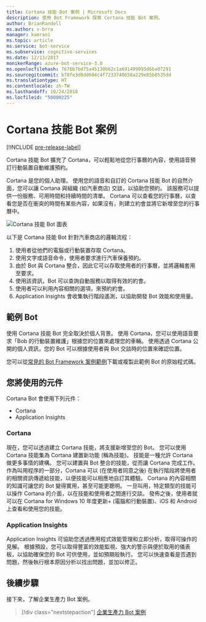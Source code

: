 ```yaml
---
title: Cortana 技能 Bot 案例 | Microsoft Docs
description: 使用 Bot Framework 探索 Cortana 技能 Bot 案例。
author: BrianRandell
ms.author: v-brra
manager: kamrani
ms.topic: article
ms.service: bot-service
ms.subservice: cognitive-services
ms.date: 12/13/2017
monikerRange: azure-bot-service-3.0
ms.openlocfilehash: 7676b7bd75a45130b62c1a691499095d6ba07291
ms.sourcegitcommit: b78fe3d8dd604c4f7233740658a229e85b8535dd
ms.translationtype: HT
ms.contentlocale: zh-TW
ms.lasthandoff: 10/24/2018
ms.locfileid: "50000225"
---
```

# <a name="cortana-skills-bot-scenario"></a>Cortana 技能 Bot 案例

[!INCLUDE [pre-release-label](includes/pre-release-label-v3.md)]

Cortana 技能 Bot 擴充了 Cortana，可以輕鬆地從您行事曆的內容，使用語音預訂行動裝置自動維護預約。

Cortana 是您的個人助理。 使用您的語音和自訂的 Cortana 技能 Bot 的自然介面，您可以讓 Cortana 與組織 (如汽車商店) 交談，以協助您預約。 該服務可以提供一份服務、可用時間和持續時間的清單。 Cortana 可以查看您的行事曆，以查看您是否在衝突的時間有某些內容，如果沒有，則建立約會並將它新增至您的行事曆中。

![Cortana 技能 Bot 圖表](~/media/scenarios/bot-service-scenario-cortana-skill.png)

以下是 Cortana 技能 Bot 針對汽車商店的邏輯流程：

1. 使用者從他們的電腦或行動裝置存取 Cortana。
2. 使用文字或語音命令，使用者要求進行汽車保養預約。
3. 由於 Bot 與 Cortana 整合，因此它可以存取使用者的行事曆，並將邏輯套用至要求。
4. 使用該資訊，Bot 可以查詢自動服務以取得有效的約會。
5. 使用者可以利用內容相關的選項，來預約約會。
6. Application Insights 會收集執行階段遙測，以協助開發 Bot 效能和使用量。

## <a name="sample-bot"></a>範例 Bot
使用 Cortana 技能 Bot 完全取決於個人背景。 使用 Cortana，您可以使用語音要求「Bob 的行動裝置維護」根據您的位置來處理您的車輛。 使用透過 Cortana 公開的個人資訊，您的 Bot 可以根據使用者與 Bot 交談時的位置來確認位置。

您可以從[常見的 Bot Framework 案例範例](https://aka.ms/bot/scenarios)下載或複製此範例 Bot 的原始程式碼。

## <a name="components-youll-use"></a>您將使用的元件
Cortana Bot 會使用下列元件：
-   Cortana
-   Application Insights

### <a name="cortana"></a>Cortana
現在，您可以透過建立 Cortana 技能，將支援新增至您的 Bot。 您可以使用 Cortana 技能集為 Cortana 建置新功能 (稱為技能)。 技能是一種允許 Cortana 做更多事情的建構。 您可以建置與 Bot 整合的技能，從而讓 Cortana 完成工作。 作為叫用程序的一部分，Cortana 可以 (在使用者同意之後) 在執行階段將使用者的相關資訊傳遞給技能，以便技能可以相應地自訂其體驗。 Cortana 的內容相關的知識可讓您的 Bot 變得實用，甚至可能更聰明。 一旦叫用，特定類型的技能可以操作 Cortana 的介面，以在技能和使用者之間進行交談。 發佈之後，使用者就可以在 Cortana for Windows 10 年度更新+ (電腦和行動裝置)、iOS 和 Android 上查看和使用您的技能。

### <a name="application-insights"></a>Application Insights
Application Insights 可協助您透過應用程式效能管理和立即分析，取得可操作的見解。 根據預設，您可以取得豐富的效能監視、強大的警示與便於取用的儀表板，以協助確保您的 Bot 可供使用，並如預期般執行。 您可以快速查看是否遇到問題，然後執行根本原因分析以找出問題，並加以修正。

## <a name="next-steps"></a>後續步驟
接下來，了解企業生產力 Bot 案例。

> [!div class="nextstepaction"]
> [企業生產力 Bot 案例](bot-service-scenario-enterprise-productivity.md)
